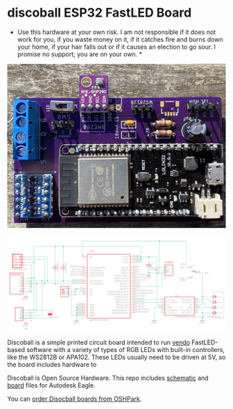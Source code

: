 # discoball ESP32 FastLED Board

* Use this hardware at your own risk. I am not responsible if it does not work for you, if you waste money on it, if it catches fire and burns down your home, if your hair falls out or if it causes an election to go sour. I promise no support; you are on your own. *

![Discoball](docs/img/discoball-v2-front.jpg) 

![schematic](docs/img/schematic-v2.1.png)

Discoball is a simple printed circuit board intended to run [vendo](https://github.com/romkey/vendo) FastLED-based software with a variety of types of RGB LEDs with built-in controllers, like the WS2812B or APA102. These LEDs usually need to be driven at 5V, so the board includes hardware to

Discoball is Open Source Hardware. This repo includes [schematic](eagle/discoball-v2.sch) and [board](eagle/discoball-v2.brd) files for Autodesk Eagle.

You can [order Disocball boards from OSHPark](https://oshpark.com/shared_projects/Rrn2Y8C1).



